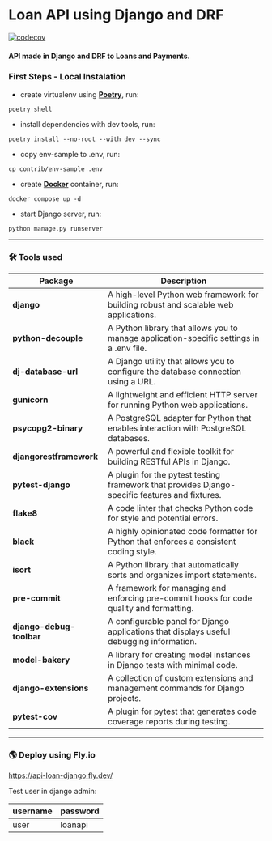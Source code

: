 # Loan API using Django and DRF

[![codecov](https://codecov.io/gh/victoraugusto6/api-loan-django/branch/main/graph/badge.svg?token=9UIXZOAZ47)](https://codecov.io/gh/victoraugusto6/api-loan-django)

#### API made in Django and DRF to Loans and Payments.

### First Steps - Local Instalation

- create virtualenv using **[Poetry](https://python-poetry.org/docs/)**, run:

```commandline
poetry shell
```

- install dependencies with dev tools, run:

```commandline
poetry install --no-root --with dev --sync
```

- copy env-sample to .env, run:

```commandline
cp contrib/env-sample .env
```

- create **[Docker](https://www.docker.com/)** container, run:

```commandline
docker compose up -d
```

- start Django server, run:

```commandline
python manage.py runserver
```

---

### 🛠 Tools used

| Package                  | Description                                                                                    |
|--------------------------|------------------------------------------------------------------------------------------------|
| **django**               | A high-level Python web framework for building robust and scalable web applications.           |
| **python-decouple**      | A Python library that allows you to manage application-specific settings in a .env file.       |
| **dj-database-url**      | A Django utility that allows you to configure the database connection using a URL.             |
| **gunicorn**             | A lightweight and efficient HTTP server for running Python web applications.                   |
| **psycopg2-binary**      | A PostgreSQL adapter for Python that enables interaction with PostgreSQL databases.            |
| **djangorestframework**  | A powerful and flexible toolkit for building RESTful APIs in Django.                           |
| **pytest-django**        | A plugin for the pytest testing framework that provides Django-specific features and fixtures. |
| **flake8**               | A code linter that checks Python code for style and potential errors.                          |
| **black**                | A highly opinionated code formatter for Python that enforces a consistent coding style.        |
| **isort**                | A Python library that automatically sorts and organizes import statements.                     |
| **pre-commit**           | A framework for managing and enforcing pre-commit hooks for code quality and formatting.       |
| **django-debug-toolbar** | A configurable panel for Django applications that displays useful debugging information.       |
| **model-bakery**         | A library for creating model instances in Django tests with minimal code.                      |
| **django-extensions**    | A collection of custom extensions and management commands for Django projects.                 |
| **pytest-cov**           | A plugin for pytest that generates code coverage reports during testing.                       |

---

### 🌎 Deploy using Fly.io

https://api-loan-django.fly.dev/

Test user in django admin:

| username | password |
|----------|----------|
| user     | loanapi  |
